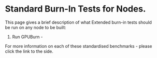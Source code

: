 # Standard Burn-In Tests for Nodes.

This page gives a brief description of what Extended burn-in tests should be run on any node to be built:

1. Run GPUBurn - 

For more information on each of these standardised benchmarks - please click the link to the side.